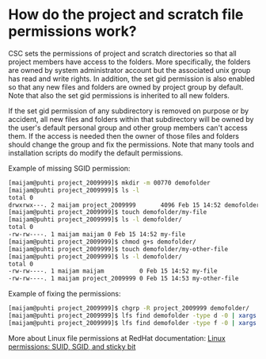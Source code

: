 # How do the project and scratch file permissions work?

CSC sets the permissions of project and scratch directories so that
all project members have access to the folders. More specifically, the
folders are owned by system administrator account but the associated
unix group has read and write rights. In addition, the set gid
permission is also enabled so that any new files and folders are owned
by project group by default. Note that also the set gid permissions is
inherited to all new folders.

If the set gid permission of any subdirectory is removed on purpose or
by accident, all new files and folders within that subdirectory will
be owned by the user's default personal group and other group members
can't access them. If the access is needed then the owner of those
files and folders should change the group and fix the permissions.
Note that many tools and installation scripts do modify the default
permissions.

Example of missing SGID permission:
```bash
[maijam@puhti project_2009999]$ mkdir -m 00770 demofolder
[maijam@puhti project_2009999]$ ls -l
total 0
drwxrwx---. 2 maijam project_2009999       4096 Feb 15 14:52 demofolder
[maijam@puhti project_2009999]$ touch demofolder/my-file
[maijam@puhti project_2009999]$ ls -l demofolder/
total 0
-rw-rw----. 1 maijam maijam 0 Feb 15 14:52 my-file
[maijam@puhti project_2009999]$ chmod g+s demofolder/
[maijam@puhti project_2009999]$ touch demofolder/my-other-file
[maijam@puhti project_2009999]$ ls -l demofolder/
total 0
-rw-rw----. 1 maijam maijam          0 Feb 15 14:52 my-file
-rw-rw----. 1 maijam project_2009999 0 Feb 15 14:53 my-other-file
```

Example of fixing the permissions:
```bash
[maijam@puhti project_2009999]$ chgrp -R project_2009999 demofolder/
[maijam@puhti project_2009999]$ lfs find demofolder -type d -0 | xargs -0 chmod 2770
[maijam@puhti project_2009999]$ lfs find demofolder -type f -0 | xargs -0 chmod g+rwX
```

More about Linux file permissions at RedHat documentation:
[Linux permissions: SUID, SGID, and sticky bit](https://www.redhat.com/sysadmin/suid-sgid-sticky-bit)
